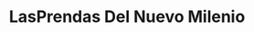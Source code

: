 ---
title: "LasPrendas Del Nuevo Milenio"
url: /santa-cruz/lasprendas-del-nuevo-milenio/
shop: ropa
---